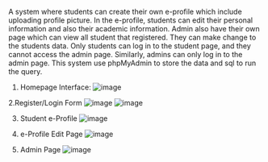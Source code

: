 A system where students can create their own e-profile which include uploading profile picture. In the e-profile, students can edit their personal information and also their academic information. Admin also have their own page which can view all student that registered. They can make change to the students data. Only students can log in to the student page, and they cannot access the admin page. Similarly, admins can only log in to the admin page. This system use phpMyAdmin to store the data and sql to run the query.

1. Homepage Interface:
   ![image](https://github.com/user-attachments/assets/ff38f47c-3b6c-4a30-a43a-356fc50c9dee)

2.Register/Login Form
   ![image](https://github.com/user-attachments/assets/982d50c8-0f66-4bb7-a71d-dacf9144d661)
   ![image](https://github.com/user-attachments/assets/f57e3cf5-1e56-4969-a30d-9c3534917f07)

3. Student e-Profile
  ![image](https://github.com/user-attachments/assets/9446d0fd-89b4-4ff2-a517-a83beb5ccd92)

4. e-Profile Edit Page
  ![image](https://github.com/user-attachments/assets/efab3ee6-fc08-4bb4-a676-1e946d3ba8b2)

5. Admin Page
  ![image](https://github.com/user-attachments/assets/88d22560-ea16-43be-b30a-d42b64d7faa2)
